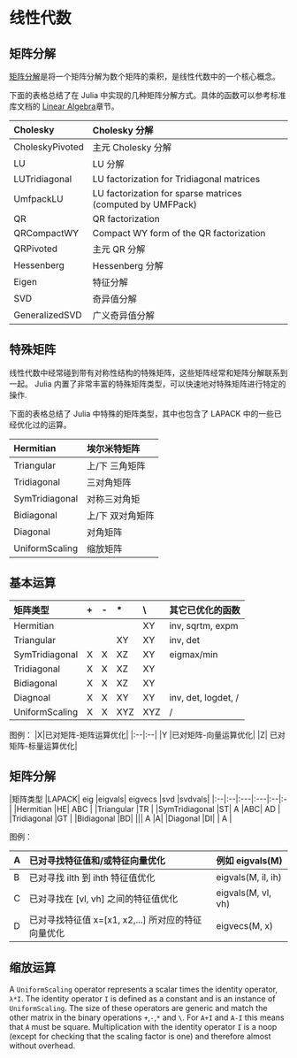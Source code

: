 # 线性代数 


## 矩阵分解


[矩阵分解](http://zh.wikipedia.org/zh-cn/%E7%9F%A9%E9%98%B5%E5%88%86%E8%A7%A3)是将一个矩阵分解为数个矩阵的乘积，是线性代数中的一个核心概念。

下面的表格总结了在 Julia 中实现的几种矩阵分解方式。具体的函数可以参考标准库文档的 [Linear Algebra](http://julia-cn.readthedocs.org/zh_CN/latest/stdlib/linalg/#stdlib-linalg)章节。


|Cholesky	|Cholesky 分解|
|:----|:----|
|CholeskyPivoted|	主元 Cholesky 分解|
|LU |	LU 分解|
|LUTridiagonal |	LU factorization for Tridiagonal matrices|
|UmfpackLU	|LU factorization for sparse matrices (computed by UMFPack)|
|QR	|QR factorization|
|QRCompactWY	|Compact WY form of the QR factorization|
|QRPivoted	|主元 QR 分解|
|Hessenberg	|Hessenberg 分解|
|Eigen|	特征分解|
|SVD	|奇异值分解|
|GeneralizedSVD|	广义奇异值分解|


## 特殊矩阵


线性代数中经常碰到带有对称性结构的特殊矩阵，这些矩阵经常和矩阵分解联系到一起。 Julia 内置了非常丰富的特殊矩阵类型，可以快速地对特殊矩阵进行特定的操作.

下面的表格总结了 Julia 中特殊的矩阵类型，其中也包含了 LAPACK 中的一些已经优化过的运算。

|Hermitian	|埃尔米特矩阵|
|:-----|:-----|
|Triangular	|上/下 三角矩阵|
|Tridiagonal	|三对角矩阵|
|SymTridiagonal	|对称三对角矩|
|Bidiagonal	|上/下 双对角矩阵|
|Diagonal	|对角矩阵|
|UniformScaling	|缩放矩阵|


## 基本运算


|矩阵类型	|+|	-|	*|	\ |	其它已优化的函数|
|:--|:--|:---|:---|:--|:-|
|Hermitian	| |	 |	|XY|	inv, sqrtm, expm|
|Triangular	 	| 	||XY|	XY|	inv, det|
|SymTridiagonal|	X|	X|	XZ|	XY|	eigmax/min|
|Tridiagonal	|X	|X	|XZ	|XY|	 |
|Bidiagonal|	X|	X|	XZ|	XY	 |
|Diagnoal	|X	|X	|XY|	XY|	inv, det, logdet, /|
|UniformScaling|	X|	X|	XYZ|	XYZ|	/|


图例：
|X|已对矩阵-矩阵运算优化|
|:--|:--|
|Y	|已对矩阵-向量运算优化|
|Z|	已对矩阵-标量运算优化|

## 矩阵分解



|矩阵类型	|LAPACK|	eig	|eigvals|	eigvecs	|svd	|svdvals|
|:--|:--|:---|:---|:--|:-|
|Hermitian	|HE|	 	ABC	 	 	 |
|Triangular	|TR	 	 	 	 	 |
|SymTridiagonal	|ST|	A	|ABC|	AD	 	 |
|Tridiagonal	|GT	 	 	 	 	 |
|Bidiagonal	|BD|	||| 	 	 	A	|A|
|Diagonal	|DI|	| 	A	 	 	 |

图例：

|A|	已对寻找特征值和/或特征向量优化	|例如 eigvals(M)|
|:----|:---|:--|
|B|	已对寻找 ilth 到 ihth 特征值优化	|eigvals(M, il, ih)|
|C|	已对寻找在 [vl, vh] 之间的特征值优化	|eigvals(M, vl, vh)|
|D|	已对寻找特征值 x=[x1, x2,...] 所对应的特征向量优化	|eigvecs(M, x)|

缩放运算
--------
A ``UniformScaling`` operator represents a scalar times the identity operator, ``λ*I``. The identity operator ``I`` is defined as a constant and is an instance of ``UniformScaling``. The size of these operators are generic and match the other matrix in the binary operations ``+``,``-``,``*`` and ``\``. For ``A+I`` and ``A-I`` this means that ``A`` must be square. Multiplication with the identity operator ``I`` is a noop (except for checking that the scaling factor is one) and therefore almost without overhead. 